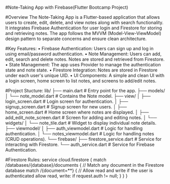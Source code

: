 #Note-Taking App with Firebase(Flutter Bootcamp Project)

#Overview
The Note-Taking App is a Flutter-based application that allows users to create, edit, delete, and view notes along with search functionality. It integrates Firebase Authentication for user login and Firestore for storing and retrieving notes. The app follows the MVVM (Model-View-ViewModel) design pattern to separate concerns and ensure clean architecture.

#Key Features:
• Firebase Authentication: Users can sign up and log in using email/password authentication.
• Note Management: Users can add, edit, search and delete notes. Notes are stored and retrieved from Firestore.
• State Management: The app uses Provider to manage the authentication state and note state.
• Firestore Integration: Notes are stored in Firestore under each user's unique UID.
• UI Components: A simple and clean UI with a login screen, home screen to list notes, and screens to add/edit notes.

#Project Stucture:
lib/
├── main.dart                  # Entry point for the app.
├── models/
│   └── note_model.dart        # Contains the Note model.
├── view/
│   ├── login_screen.dart      # Login screen for authentication.
│   ├── signup_screen.dart     # Signup screen for new users.
│   ├── home_screen.dart       # Home screen where notes are displayed.
│   ├── add_edit_note_screen.dart  # Screen for adding and editing notes.
│   └── widgets/
│       └── note_tile.dart     # Widget to display individual note details.
├── viewmodel/
│   ├── auth_viewmodel.dart    # Logic for handling authentication.
│   └── notes_viewmodel.dart   # Logic for handling notes (CRUD operations).
└── firebase/
    ├── firestore_service.dart # Service for interacting with Firestore.
    └── auth_service.dart # Service for Firebase Authentication.


#Firestore Rules:
service cloud.firestore {
  match /databases/{database}/documents {
    // Match any document in the Firestore database
    match /{document=**} {
      // Allow read and write if the user is authenticated
      allow read, write: if request.auth != null;
    }
  }
}


